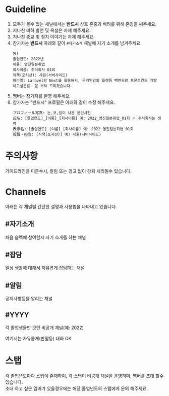 # Guideline

1. 모두가 볼수 있는 채널에서는 **반드시** 상호 존중과 배려를 위해 존칭을 써주세요.
2. 지나친 비하 발언 및 욕설은 자제 해주세요.
3. 지나친 종교 및 정치 이야기는 자제 해주세요.
4. 참가자는 **반드시** 아래와 같이 `#자기소개` 채널에 자기 소개를 남겨주세요.  
    ```
    예)
    졸업연도: 2022년
    이름: 영진일본취업
    회사이름: 주식회사 01회
    직책(포지션): 사원(서버사이드)
    하는일: Laravel랑 Next를 활용해서, 온라인강의 플랫폼 빽엔드랑 프론트엔드 개발
    하고싶은말: 잘 부탁 드리겠습니다.
    ```
5. 멤버는 참가자를 환영 해주세요.
6. 참가자는 "반드시" 프로필은 아래와 같이 수정 해주세요.
    ```
    プロフィール写真: 눈,코,입이 나온 본인사진
    氏名: [졸업연도]_[이름]_[회사이름] 예: 2022_영진일본취업_01회 ※ 주식회사는 생략
    表示名: [졸업연도]_[이름]_[회사이름] 예: 2022_영진일본취업_01회
    役職・担当: [직책(포지션)] 예) 사원(서버사이드)
    ```

# 주의사항

가이드라인을 미준수시, 알림 또는 경고 없이 강퇴 처리될수 있습니다.

# Channels

아래는 각 채널별 간단한 설명과 사용법을 나타내고 있습니다.

## \#자기소개 

처음 슬랙에 참여할시 자기 소개를 하는 채널

## \#잡담

일상 생활에 대해서 자유롭게 잡담하는 채널

## \#알림

공지사항등을 알리는 채널

## \#YYYY

각 졸업생들만 모인 비공개 채널(예: 2022)

여기서는 자유롭게(반말등) 대화 OK

# 스탭

각 졸업년도마다 스탭이 존재하며, 각 스탭이 비공개 채널을 운영하며, 멤버를 초대 할수 있습니다.  
초대 하고 싶은 멤버가 있을경우에는 해당 졸업년도의 스탭에게 문의 해주세요.


